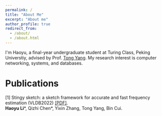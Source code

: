 ```yaml
---
permalink: /
title: "About Me"
excerpt: "About me"
author_profile: true
redirect_from: 
  - /about/
  - /about.html
---
```

I'm Haoyu, a final-year undergraduate student at Turing Class, Peking Universtiy, advised by Prof. [Tong Yang](https://yangtonghome.github.io/). My research interest is computer networking, systems, and databases.

Publications
======

[1] Stingy sketch: a sketch framework for accurate and fast frequency estimation (VLDB2022) [[PDF]](https://www.vldb.org/pvldb/vol15/p1426-li.pdf).  
**Haoyu Li**\*, Qizhi Chen\*, Yixin Zhang, Tong Yang, Bin Cui.
